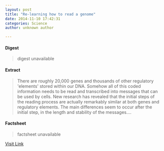 ```yaml
---
layout: post
title: "Re-learning how to read a genome"
date: 2014-11-10 17:42:31
categories: Science
author: unknown author

---
```



#### Digest
>digest unavailable

#### Extract
>There are roughly 20,000 genes and thousands of other regulatory 'elements' stored within our DNA. Somehow all of this coded information needs to be read and transcribed into messages that can be used by cells. New research has revealed that the initial steps of the reading process are actually remarkably similar at both genes and regulatory elements. The main differences seem to occur after the initial step, in the length and stability of the messages....

#### Factsheet
>factsheet unavailable

[Visit Link](http://feeds.sciencedaily.com/~r/sciencedaily/~3/RDORgeCuhDM/141110124231.htm)


